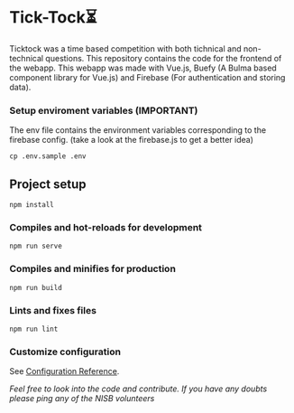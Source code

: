 # Tick-Tock⏳
Ticktock was a time based competition with both tichnical and non-technical questions. This repository contains the code for the frontend of the webapp. This webapp was made with Vue.js,  Buefy (A Bulma based component library for Vue.js) and Firebase (For authentication and storing data).

### Setup enviroment variables (**IMPORTANT**)
The env file contains the environment variables corresponding to the firebase config. (take a look at the firebase.js to get a better idea)
```
cp .env.sample .env
```

## Project setup

```
npm install
```

### Compiles and hot-reloads for development

```
npm run serve
```

### Compiles and minifies for production

```
npm run build
```

### Lints and fixes files

```
npm run lint
```

### Customize configuration

See [Configuration Reference](https://cli.vuejs.org/config/).

_Feel free to look into the code and contribute. If you have any doubts please ping any of the NISB volunteers_
